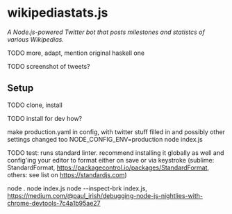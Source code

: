 # wikipediastats.js

*A Node.js-powered Twitter bot that posts milestones and statistcs of various Wikipedias.*

TODO more, adapt, mention original haskell one

TODO screenshot of tweets?

## Setup

TODO clone, install

TODO install for dev how?



make production.yaml in config, with twitter stuff filled in and possibly other settings changed too
NODE_CONFIG_ENV=production node index.js

TODO test: runs standard linter. recommend installing it globally as well and config'ing your editor to format either on save or via keystroke (sublime: StandardFormat, https://packagecontrol.io/packages/StandardFormat, others: see list on https://standardjs.com)






node .
node index.js
node --inspect-brk index.js, https://medium.com/@paul_irish/debugging-node-js-nightlies-with-chrome-devtools-7c4a1b95ae27
